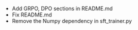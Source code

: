 - Add GRPO, DPO sections in README.md
- Fix README.md
- Remove the Numpy dependency in sft_trainer.py
